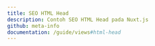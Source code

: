 ```yaml
---
title: SEO HTML Head
description: Contoh SEO HTML Head pada Nuxt.js
github: meta-info
documentation: /guide/views#html-head
---
```

